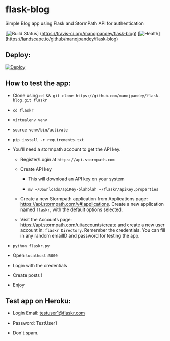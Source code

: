 # flask-blog
Simple Blog app using Flask and StormPath API for authentication


[![Build Status](https://travis-ci.org/manojpandey/flask-blog.svg)]
(https://travis-ci.org/manojpandey/flask-blog)
[![Health](https://landscape.io/github/manojpandey/flask-blog/master/landscape.svg?style=flat)]
(https://landscape.io/github/manojpandey/flask-blog)

## Deploy:

[![Deploy](https://www.herokucdn.com/deploy/button.png)](https://heroku.com/deploy)

## How to test the app:

- Clone using `cd && git clone https://github.com/manojpandey/flask-blog.git flaskr`

- `cd flaskr`

- `virtualenv venv`

- `source venv/bin/activate`

- `pip install -r requirements.txt`

- You'll need a stormpath account to get the API key.

	- Register/Login at `https://api.stormpath.com`

	- Create API key

		- This will download an API key on your system

		- `mv ~/Downloads/apiKey-blahblah ~/flaskr/apiKey.properties`

	- Create a new Stormpath application from Applications page: https://api.stormpath.com/v#!applications. Create a new application named `flaskr`, with the default options selected.

	- Visit the Accounts page: https://api.stormpath.com/ui/accounts/create and create a new user account in: `flaskr Directory`. Remember the credentials. You can fill in any random emailID and password for testing the app.


- `python flaskr.py`

- Open `localhost:5000`

- Login with the credentials

- Create posts !

- Enjoy

## Test app on Heroku:

- Login Email: testuser1@flaskr.com

- Password: TestUser1

- Don't spam.
